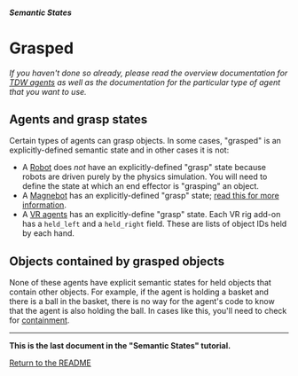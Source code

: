 ##### Semantic States

# Grasped

*If you haven't done so already, please read the overview documentation for [TDW agents](../agents/overview.md) as well as the documentation for the particular type of agent that you want to use.*

## Agents and grasp states

Certain types of agents can grasp objects. In some cases, "grasped" is an explicitly-defined semantic state and in other cases it is not:

- A [Robot](../robots/overview.md) does *not* have an explicitly-defined "grasp" state because robots are driven purely by the physics simulation. You will need to define the state at which an end effector is "grasping" an object.
- A [Magnebot](https://github.com/alters-mit/magnebot) has an explicitly-defined  "grasp" state; [read this for more information](https://github.com/alters-mit/magnebot/blob/main/doc/manual/magnebot/grasp.md).
- A [VR agents](../vr/overview.md) has an explicitly-define "grasp" state. Each VR rig add-on has a `held_left` and a `held_right` field. These are lists of object IDs held by each hand.

## Objects contained by grasped objects

None of these agents have explicit semantic states for held objects that contain other objects. For example, if the agent is holding a basket and there is a ball in the basket, there is no way for the agent's code to know that the agent is also holding the ball. In cases like this, you'll need to check for [containment](containment.md).

***

**This is the last document in the "Semantic States" tutorial.**

[Return to the README](../../../README.md)

